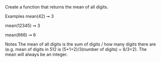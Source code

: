Create a function that returns the mean of all digits.

Examples
mean(42) ➞ 3

mean(12345) ➞ 3

mean(666) ➞ 6

Notes
The mean of all digits is the sum of digits / how many digits there are (e.g. mean of digits in 512 is (5+1+2)/3(number of digits) = 8/3=2).
The mean will always be an integer.